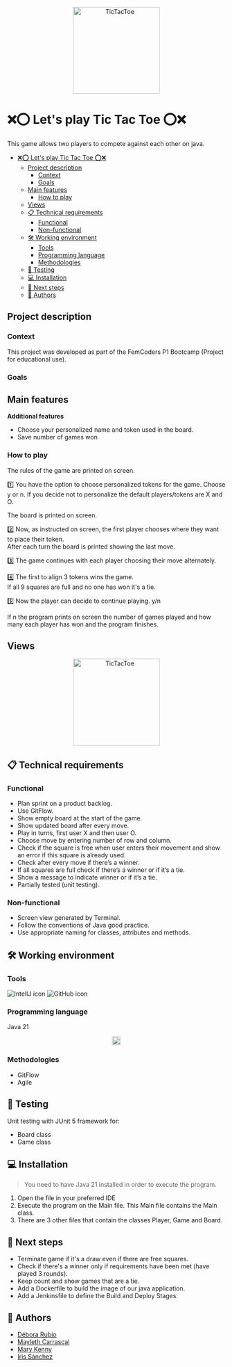 <p align ="center"><img src="assets/img/logo-blanca.png" alt="TicTacToe" height=200px></p>

# ❌⭕ Let's play Tic Tac Toe ⭕❌

This game allows two players to compete against each other on java.

- [❌⭕ Let's play Tic Tac Toe ⭕❌](#-lets-play-tic-tac-toe-)
  - [Project description](#project-description)
    - [Context](#context)
    - [Goals](#goals)
  - [Main features](#main-features)
    - [How to play](#how-to-play)
  - [Views](#views)
  - [📋 Technical requirements](#-technical-requirements)
    - [Functional](#functional)
    - [Non-functional](#non-functional)
  - [🛠️ Working environment](#️-working-environment)
    - [Tools](#tools)
    - [Programming language](#programming-language)
    - [Methodologies](#methodologies)
  - [🧪 Testing](#-testing)
  - [💻  Installation](#--installation)
  - [🚀 Next steps](#-next-steps)
  - [👥 Authors](#-authors)


## Project description



### Context
This project was developed as part of the FemCoders P1 Bootcamp (Project for educational use).

### Goals

## Main features

**Additional features**
- Choose your personalized name and token used in the board.
- Save number of games won

### How to play

The rules of the game are printed on screen.

1️⃣  You have the option to choose personalized tokens for the game. Choose y or n. If you decide not to personalize the default players/tokens are X and O.

The board is printed on screen.

2️⃣  Now, as instructed on screen, the first player chooses where they want to place their token.\
After each turn the board is printed showing the last move.

3️⃣ The game continues with each player choosing their move alternately.

4️⃣ The first to align 3 tokens wins the game.\
If all 9 squares are full and no one has won it's a tie.    

5️⃣ Now the player can decide to continue playing. y/n  

If n the program prints on screen the number of games played and how many each player has won and the program finishes.

## Views

<p align = center><img src="assets/img/logo-blanca.png" alt="TicTacToe" height=200px></p>

## 📋 Technical requirements

### Functional

- Plan sprint on a product backlog. 
- Use GitFlow. 
- Show empty board at the start of the game. 
- Show updated board after every move. 
- Play in turns, first user X and then user O.
- Choose move by entering number of row and column. 
- Check if the square is free when user enters their movement and show an error if this square is already used. 
- Check after every move if there’s a winner. 
- If all squares are full check if there’s a winner or if it’s a tie. 
- Show a message to indicate winner or if it’s a tie. 
- Partially tested (unit testing).

### Non-functional

- Screen view generated by Terminal. 
- Follow the conventions of Java good practice.
- Use appropriate naming for classes, attributes and methods.

## 🛠️ Working environment

### Tools
![IntelIJ icon](https://img.shields.io/badge/IntelliJ_IDEA-000000.svg?style=for-the-badge&logo=intellij-idea&logoColor=white)
![GitHub icon](https://img.shields.io/badge/GitHub-100000?style=for-the-badge&logo=github&logoColor=white)

### Programming language
Java 21 <p align ="center"><img alt="Java icon" height="20px" src="./docs/imgages/java_icon.png" title="Java 21"/></p>

### Methodologies
- GitFlow
- Agile

## 🧪 Testing

Unit testing with JUnit 5 framework for:
- Board class
- Game class

##  💻  Installation

> You need to have Java 21 installed in order to execute the program. 

1. Open the file in your preferred IDE
2. Execute the program on the Main file. This Main file contains the Main class.
3. There are 3 other files that contain the classes Player, Game and Board.

## 🚀 Next steps

- Terminate game if it's a draw even if there are free squares. 
- Check if there's a winner only if requirements have been met (have played 3 rounds).
- Keep count and show games that are a tie.
- Add a Dockerfile to build the image of our java application. 
- Add a Jenkinsfile to define the Build and Deploy Stages. 



## 👥 Authors
- [Débora Rubio](https://github.com/debsrdev
)
- [Mayleth Carrascal](https://github.com/may-leth)
- [Mary Kenny](https://github.com/marykenny123)
- [Iris Sánchez](https://github.com/isanort)
